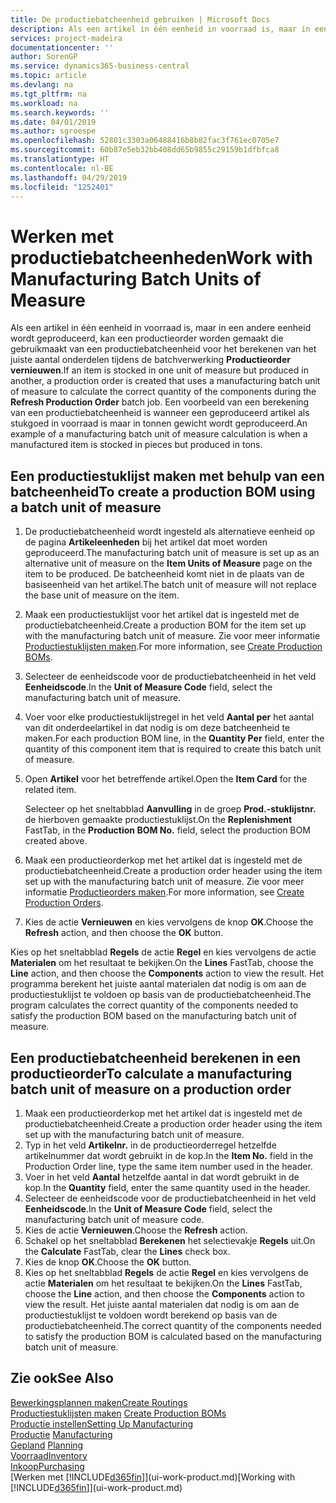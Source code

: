 ```yaml
---
title: De productiebatcheenheid gebruiken | Microsoft Docs
description: Als een artikel in één eenheid in voorraad is, maar in een andere eenheid wordt geproduceerd, moet de productieorder gebruikmaken van een productiebatcheenheid voor het berekenen van het juiste aantal onderdelen. Een voorbeeld van een berekening van een productiebatcheenheid is wanneer een geproduceerd artikel als stukgoed in voorraad is maar in tonnen gewicht wordt geproduceerd.
services: project-madeira
documentationcenter: ''
author: SorenGP
ms.service: dynamics365-business-central
ms.topic: article
ms.devlang: na
ms.tgt_pltfrm: na
ms.workload: na
ms.search.keywords: ''
ms.date: 04/01/2019
ms.author: sgroespe
ms.openlocfilehash: 52801c3303a06488416b8b82fac3f761ec0705e7
ms.sourcegitcommit: 60b87e5eb32bb408dd65b9855c29159b1dfbfca8
ms.translationtype: HT
ms.contentlocale: nl-BE
ms.lasthandoff: 04/29/2019
ms.locfileid: "1252401"
---
```

# <a name="work-with-manufacturing-batch-units-of-measure"></a><span data-ttu-id="cb6f9-104">Werken met productiebatcheenheden</span><span class="sxs-lookup"><span data-stu-id="cb6f9-104">Work with Manufacturing Batch Units of Measure</span></span>
<span data-ttu-id="cb6f9-105">Als een artikel in één eenheid in voorraad is, maar in een andere eenheid wordt geproduceerd, kan een productieorder worden gemaakt die gebruikmaakt van een productiebatcheenheid voor het berekenen van het juiste aantal onderdelen tijdens de batchverwerking **Productieorder vernieuwen**.</span><span class="sxs-lookup"><span data-stu-id="cb6f9-105">If an item is stocked in one unit of measure but produced in another, a production order is created that uses a manufacturing batch unit of measure to calculate the correct quantity of the components during the **Refresh Production Order** batch job.</span></span> <span data-ttu-id="cb6f9-106">Een voorbeeld van een berekening van een productiebatcheenheid is wanneer een geproduceerd artikel als stukgoed in voorraad is maar in tonnen gewicht wordt geproduceerd.</span><span class="sxs-lookup"><span data-stu-id="cb6f9-106">An example of a manufacturing batch unit of measure calculation is when a manufactured item is stocked in pieces but produced in tons.</span></span>  

## <a name="to-create-a-production-bom-using-a-batch-unit-of-measure"></a><span data-ttu-id="cb6f9-107">Een productiestuklijst maken met behulp van een batcheenheid</span><span class="sxs-lookup"><span data-stu-id="cb6f9-107">To create a production BOM using a batch unit of measure</span></span>  
1.  <span data-ttu-id="cb6f9-108">De productiebatcheenheid wordt ingesteld als alternatieve eenheid op de pagina **Artikeleenheden** bij het artikel dat moet worden geproduceerd.</span><span class="sxs-lookup"><span data-stu-id="cb6f9-108">The manufacturing batch unit of measure is set up as an alternative unit of measure on the **Item Units of Measure** page on the item to be produced.</span></span> <span data-ttu-id="cb6f9-109">De batcheenheid komt niet in de plaats van de basiseenheid van het artikel.</span><span class="sxs-lookup"><span data-stu-id="cb6f9-109">The batch unit of measure will not replace the base unit of measure on the item.</span></span>  
2.  <span data-ttu-id="cb6f9-110">Maak een productiestuklijst voor het artikel dat is ingesteld met de productiebatcheenheid.</span><span class="sxs-lookup"><span data-stu-id="cb6f9-110">Create a production BOM for the item set up with the manufacturing batch unit of measure.</span></span> <span data-ttu-id="cb6f9-111">Zie voor meer informatie [Productiestuklijsten maken](production-how-to-create-production-boms.md).</span><span class="sxs-lookup"><span data-stu-id="cb6f9-111">For more information, see [Create Production BOMs](production-how-to-create-production-boms.md).</span></span>  
3.  <span data-ttu-id="cb6f9-112">Selecteer de eenheidscode voor de productiebatcheenheid in het veld **Eenheidscode**.</span><span class="sxs-lookup"><span data-stu-id="cb6f9-112">In the **Unit of Measure Code** field, select the manufacturing batch unit of measure.</span></span>  
4.  <span data-ttu-id="cb6f9-113">Voer voor elke productiestuklijstregel in het veld **Aantal per** het aantal van dit onderdeelartikel in dat nodig is om deze batcheenheid te maken.</span><span class="sxs-lookup"><span data-stu-id="cb6f9-113">For each production BOM line, in the **Quantity Per** field, enter the quantity of this component item that is required to create this batch unit of measure.</span></span>  
5.  <span data-ttu-id="cb6f9-114">Open **Artikel** voor het betreffende artikel.</span><span class="sxs-lookup"><span data-stu-id="cb6f9-114">Open the **Item Card** for the related item.</span></span>  

    <span data-ttu-id="cb6f9-115">Selecteer op het sneltabblad **Aanvulling** in de groep **Prod.-stuklijstnr.** de hierboven gemaakte productiestuklijst.</span><span class="sxs-lookup"><span data-stu-id="cb6f9-115">On the **Replenishment** FastTab, in the **Production BOM No.** field, select the production BOM created above.</span></span>  
6.  <span data-ttu-id="cb6f9-116">Maak een productieorderkop met het artikel dat is ingesteld met de productiebatcheenheid.</span><span class="sxs-lookup"><span data-stu-id="cb6f9-116">Create a production order header using the item set up with the manufacturing batch unit of measure.</span></span> <span data-ttu-id="cb6f9-117">Zie voor meer informatie [Productieorders maken](production-how-to-create-production-orders.md).</span><span class="sxs-lookup"><span data-stu-id="cb6f9-117">For more information, see [Create Production Orders](production-how-to-create-production-orders.md).</span></span>  
7.  <span data-ttu-id="cb6f9-118">Kies de actie **Vernieuwen** en kies vervolgens de knop **OK**.</span><span class="sxs-lookup"><span data-stu-id="cb6f9-118">Choose the **Refresh** action, and then choose  the **OK** button.</span></span>  

<span data-ttu-id="cb6f9-119">Kies op het sneltabblad **Regels** de actie **Regel** en kies vervolgens de actie **Materialen** om het resultaat te bekijken.</span><span class="sxs-lookup"><span data-stu-id="cb6f9-119">On the **Lines** FastTab, choose the **Line** action, and then choose the **Components** action to view the result.</span></span> <span data-ttu-id="cb6f9-120">Het programma berekent het juiste aantal materialen dat nodig is om aan de productiestuklijst te voldoen op basis van de productiebatcheenheid.</span><span class="sxs-lookup"><span data-stu-id="cb6f9-120">The program calculates the correct quantity of the components needed to satisfy the production BOM based on the manufacturing batch unit of measure.</span></span>  

## <a name="to-calculate-a-manufacturing-batch-unit-of-measure-on-a-production-order"></a><span data-ttu-id="cb6f9-121">Een productiebatcheenheid berekenen in een productieorder</span><span class="sxs-lookup"><span data-stu-id="cb6f9-121">To calculate a manufacturing batch unit of measure on a production order</span></span>  
1.  <span data-ttu-id="cb6f9-122">Maak een productieorderkop met het artikel dat is ingesteld met de productiebatcheenheid.</span><span class="sxs-lookup"><span data-stu-id="cb6f9-122">Create a production order header using the item set up with the manufacturing batch unit of measure.</span></span>  
2.  <span data-ttu-id="cb6f9-123">Typ in het veld **Artikelnr.** in de productieorderregel hetzelfde artikelnummer dat wordt gebruikt in de kop.</span><span class="sxs-lookup"><span data-stu-id="cb6f9-123">In the **Item No.** field in the Production Order line, type the same item number used in the header.</span></span>  
3.  <span data-ttu-id="cb6f9-124">Voer in het veld **Aantal** hetzelfde aantal in dat wordt gebruikt in de kop.</span><span class="sxs-lookup"><span data-stu-id="cb6f9-124">In the **Quantity** field, enter the same quantity used in the header.</span></span>  
4.  <span data-ttu-id="cb6f9-125">Selecteer de eenheidscode voor de productiebatcheenheid in het veld **Eenheidscode**.</span><span class="sxs-lookup"><span data-stu-id="cb6f9-125">In the **Unit of Measure Code** field, select the manufacturing batch unit of measure code.</span></span>  
5.  <span data-ttu-id="cb6f9-126">Kies de actie **Vernieuwen**.</span><span class="sxs-lookup"><span data-stu-id="cb6f9-126">Choose the **Refresh** action.</span></span>
6.  <span data-ttu-id="cb6f9-127">Schakel op het sneltabblad **Berekenen** het selectievakje **Regels** uit.</span><span class="sxs-lookup"><span data-stu-id="cb6f9-127">On the **Calculate** FastTab, clear the **Lines** check box.</span></span>  
7.  <span data-ttu-id="cb6f9-128">Kies de knop **OK**.</span><span class="sxs-lookup"><span data-stu-id="cb6f9-128">Choose the **OK** button.</span></span>  
8.  <span data-ttu-id="cb6f9-129">Kies op het sneltabblad **Regels** de actie **Regel** en kies vervolgens de actie **Materialen** om het resultaat te bekijken.</span><span class="sxs-lookup"><span data-stu-id="cb6f9-129">On the **Lines** FastTab, choose the **Line** action, and then choose the **Components** action to view the result.</span></span> <span data-ttu-id="cb6f9-130">Het juiste aantal materialen dat nodig is om aan de productiestuklijst te voldoen wordt berekend op basis van de productiebatcheenheid.</span><span class="sxs-lookup"><span data-stu-id="cb6f9-130">The correct quantity of the components needed to satisfy the production BOM is calculated based on the manufacturing batch unit of measure.</span></span>  

## <a name="see-also"></a><span data-ttu-id="cb6f9-131">Zie ook</span><span class="sxs-lookup"><span data-stu-id="cb6f9-131">See Also</span></span>  
[<span data-ttu-id="cb6f9-132">Bewerkingsplannen maken</span><span class="sxs-lookup"><span data-stu-id="cb6f9-132">Create Routings</span></span>](production-how-to-create-routings.md)  
<span data-ttu-id="cb6f9-133">[Productiestuklijsten maken](production-how-to-create-production-boms.md)   </span><span class="sxs-lookup"><span data-stu-id="cb6f9-133">[Create Production BOMs](production-how-to-create-production-boms.md)   </span></span>  
[<span data-ttu-id="cb6f9-134">Productie instellen</span><span class="sxs-lookup"><span data-stu-id="cb6f9-134">Setting Up Manufacturing</span></span>](production-configure-production-processes.md)  
<span data-ttu-id="cb6f9-135">[Productie](production-manage-manufacturing.md)  </span><span class="sxs-lookup"><span data-stu-id="cb6f9-135">[Manufacturing](production-manage-manufacturing.md)  </span></span>  
<span data-ttu-id="cb6f9-136">[Gepland](production-planning.md) </span><span class="sxs-lookup"><span data-stu-id="cb6f9-136">[Planning](production-planning.md) </span></span>  
[<span data-ttu-id="cb6f9-137">Voorraad</span><span class="sxs-lookup"><span data-stu-id="cb6f9-137">Inventory</span></span>](inventory-manage-inventory.md)  
[<span data-ttu-id="cb6f9-138">Inkoop</span><span class="sxs-lookup"><span data-stu-id="cb6f9-138">Purchasing</span></span>](purchasing-manage-purchasing.md)  
<span data-ttu-id="cb6f9-139">[Werken met [!INCLUDE[d365fin](includes/d365fin_md.md)]](ui-work-product.md)</span><span class="sxs-lookup"><span data-stu-id="cb6f9-139">[Working with [!INCLUDE[d365fin](includes/d365fin_md.md)]](ui-work-product.md)</span></span>  
